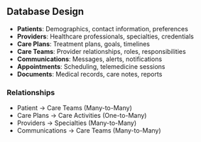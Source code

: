 ## Database Design
- **Patients**: Demographics, contact information, preferences
- **Providers**: Healthcare professionals, specialties, credentials
- **Care Plans**: Treatment plans, goals, timelines
- **Care Teams**: Provider relationships, roles, responsibilities
- **Communications**: Messages, alerts, notifications
- **Appointments**: Scheduling, telemedicine sessions
- **Documents**: Medical records, care notes, reports

### Relationships
- Patient → Care Teams (Many-to-Many)
- Care Plans → Care Activities (One-to-Many)
- Providers → Specialties (Many-to-Many)
- Communications → Care Teams (Many-to-Many)
